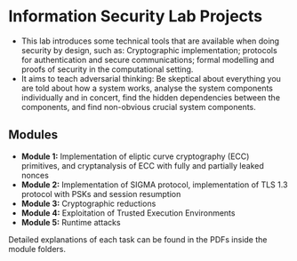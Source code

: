 # Information Security Lab Projects
* This lab introduces some technical tools that are available when doing security by design, such as:
  Cryptographic implementation; protocols for authentication and
  secure communications; formal modelling and proofs of security in the
  computational setting.
* It aims to teach adversarial thinking:
  Be skeptical about everything you are told about how a system works,
  analyse the system components individually and in concert, find the
  hidden dependencies between the components, and find non-obvious
  crucial system components.

## Modules 
* **Module 1:** Implementation of eliptic curve cryptography (ECC) primitives, and cryptanalysis of ECC with fully and partially leaked nonces 
* **Module 2:** Implementation of SIGMA protocol, implementation of TLS 1.3 protocol with PSKs and session resumption
* **Module 3:** Cryptographic reductions
* **Module 4:** Exploitation of Trusted Execution Environments
* **Module 5:** Runtime attacks

Detailed explanations of each task can be found in the PDFs inside the module folders.
